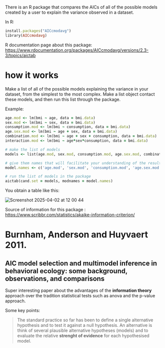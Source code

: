 There is an R package that compares the AICs of all of the possible models created by a user to explain the variance observed in a dataset. 

In R: 

```ruby
install.packages("AICcmodavg")
library(AICcmodavg)
```
R documentation page about this package: https://www.rdocumentation.org/packages/AICcmodavg/versions/2.3-3/topics/aictab

# how it works

Make a list of all of the possible models explaining the variance in your dataset, from the simplest to the most complex. Make a list object contact these models, and then run this list through the package.

Example:

```ruby
age.mod <- lm(bmi ~ age, data = bmi.data)
sex.mod <- lm(bmi ~ sex, data = bmi.data)
consumption.mod <- lm(bmi ~ consumption, data = bmi.data)
age.sex.mod <- lm(bmi ~ age + sex, data = bmi.data)
combination.mod <- lm(bmi ~ age + sex + consumption, data = bmi.data)
interaction.mod <- lm(bmi ~ age*sex*consumption, data = bmi.data)

# make the list of models
models <- list(age.mod, sex.mod, consumption.mod, age.sex.mod, combination.mod, interaction.mod)

# give them names that will facilitate your understanding of the resulting table
model.names <- c('age.mod', 'sex.mod', 'consumption.mod', 'age.sex.mod', 'combination.mod', 'interaction.mod')

# run the list of models in the package
aictab(cand.set = models, modnames = model.names)
```

You obtain a table like this: 

![Screenshot 2025-04-02 at 12 00 44](https://github.com/user-attachments/assets/46d976e0-a61e-474e-8c96-f22a55f3525a)

Source of information for this package : https://www.scribbr.com/statistics/akaike-information-criterion/


# Burnham, Anderson and Huyvaert 2011. 
## AIC model selection and multimodel inference in behavioral ecology: some background, observations, and comparisons

Super interesting paper about the advantages of the **information theory** approach over the tradition statistical tests such as anova and the p-value approach.

Some key points:
> The standard practice so far has been to define a single alternative hypothesis and to test it against a null hypothesis. An alternative is think of several plausible alternative hypotheses (models) and to evaluate the relative **strenght of evidence** for each hypothesised model.

